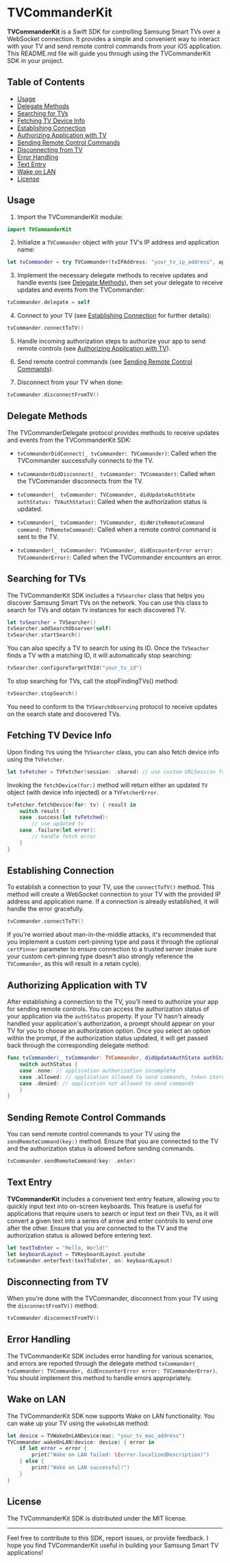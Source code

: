 # TVCommanderKit

**TVCommanderKit** is a Swift SDK for controlling Samsung Smart TVs over a WebSocket connection. It provides a simple and convenient way to interact with your TV and send remote control commands from your iOS application. This README.md file will guide you through using the TVCommanderKit SDK in your project.

## Table of Contents
- [Usage](#usage)
- [Delegate Methods](#delegate-methods)
- [Searching for TVs](#searching-for-tvs)
- [Fetching TV Device Info](#fetching-tv-device-info)
- [Establishing Connection](#establishing-connection)
- [Authorizing Application with TV](#authorizing-application-with-tv)
- [Sending Remote Control Commands](#sending-remote-control-commands)
- [Disconnecting from TV](#disconnecting-from-tv)
- [Error Handling](#error-handling)
- [Text Entry](#text-entry)
- [Wake on LAN](#wake-on-lan)
- [License](#license)

## Usage

1. Import the TVCommanderKit module:

```swift
import TVCommanderKit
```

2. Initialize a `TVCommander` object with your TV's IP address and application name:

```swift
let tvCommander = try TVCommander(tvIPAddress: "your_tv_ip_address", appName: "your_app_name")
```

3. Implement the necessary delegate methods to receive updates and handle events (see [Delegate Methods](#delegate-methods)), then set your delegate to receive updates and events from the TVCommander:

```swift
tvCommander.delegate = self
```

4. Connect to your TV (see [Establishing Connection](#establishing-connection) for further details):

```swift
tvCommander.connectToTV()
```

5. Handle incoming authorization steps to authorize your app to send remote controls (see [Authorizing Application with TV](#authorizing-application-with-tv)).

6. Send remote control commands (see [Sending Remote Control Commands](#sending-remote-control-commands)).

7. Disconnect from your TV when done:

```swift
tvCommander.disconnectFromTV()
```

## Delegate Methods

The TVCommanderDelegate protocol provides methods to receive updates and events from the TVCommanderKit SDK:

- `tvCommanderDidConnect(_ tvCommander: TVCommander)`: Called when the TVCommander successfully connects to the TV.

- `tvCommanderDidDisconnect(_ tvCommander: TVCommander)`: Called when the TVCommander disconnects from the TV.

- `tvCommander(_ tvCommander: TVCommander, didUpdateAuthState authStatus: TVAuthStatus)`: Called when the authorization status is updated.

- `tvCommander(_ tvCommander: TVCommander, didWriteRemoteCommand command: TVRemoteCommand)`: Called when a remote control command is sent to the TV.

- `tvCommander(_ tvCommander: TVCommander, didEncounterError error: TVCommanderError)`: Called when the TVCommander encounters an error.

## Searching for TVs

The TVCommanderKit SDK includes a `TVSearcher` class that helps you discover Samsung Smart TVs on the network. You can use this class to search for TVs and obtain `TV` instances for each discovered TV.

```swift
let tvSearcher = TVSearcher()
tvSearcher.addSearchObserver(self)
tvSearcher.startSearch()
```

You can also specify a TV to search for using its ID. Once the `TVSeacher` finds a TV with a matching ID, it will automatically stop searching:

```swift
tvSearcher.configureTargetTVId("your_tv_id")
```

To stop searching for TVs, call the stopFindingTVs() method:

```swift
tvSearcher.stopSearch()
```

You need to conform to the `TVSearchObserving` protocol to receive updates on the search state and discovered TVs.

## Fetching TV Device Info

Upon finding `TV`s using the `TVSearcher` class, you can also fetch device info using the `TVFetcher`.

```swift
let tvFetcher = TVFetcher(session: .shared) // use custom URLSession for mocking, etc
``` 

Invoking the `fetchDevice(for:)` method will return either an updated `TV` object (with device info injected) or a `TVFetcherError`.

```swift
tvFetcher.fetchDevice(for: tv) { result in
    switch result {
    case .success(let tvFetched):
        // use updated tv
    case .failure(let error):
        // handle fetch error
    }
}
```

## Establishing Connection

To establish a connection to your TV, use the `connectToTV()` method. This method will create a WebSocket connection to your TV with the provided IP address and application name. If a connection is already established, it will handle the error gracefully.

```swift
tvCommander.connectToTV()
```

If you're worried about man-in-the-middle attacks, it's recommended that you implement a custom cert-pinning type and pass it through the optional `certPinner` parameter to ensure connection to a trusted server (make sure your custom cert-pinning type doesn't also strongly reference the `TVCommander`, as this will result in a retain cycle).

## Authorizing Application with TV

After establishing a connection to the TV, you'll need to authorize your app for sending remote controls. You can access the authorization status of your application via the `authStatus` property. If your TV hasn't already handled your application's authorization, a prompt should appear on your TV for you to choose an authorization option. Once you select an option within the prompt, if the authorization status updated, it will get passed back through the corresponding delegate method:

```swift
func tvCommander(_ tvCommander: TVCommander, didUpdateAuthState authStatus: TVAuthStatus) {
    switch authStatus {
    case .none: // application authorization incomplete
    case .allowed: // application allowed to send commands, token stored in tvCommander.tvConfig.token
    case .denied: // application not allowed to send commands
    }
}
```

## Sending Remote Control Commands

You can send remote control commands to your TV using the `sendRemoteCommand(key:)` method. Ensure that you are connected to the TV and the authorization status is allowed before sending commands.

```swift
tvCommander.sendRemoteCommand(key: .enter)
```

## Text Entry

**TVCommanderKit** includes a convenient text entry feature, allowing you to quickly input text into on-screen keyboards. This feature is useful for applications that require users to search or input text on their TVs, as it will convert a given text into a series of arrow and enter controls to send one after the other. Ensure that you are connected to the TV and the authorization status is allowed before entering text.

```swift
let textToEnter = "Hello, World!"
let keyboardLayout = TVKeyboardLayout.youtube
tvCommander.enterText(textToEnter, on: keyboardLayout)
```

## Disconnecting from TV

When you're done with the TVCommander, disconnect from your TV using the `disconnectFromTV()` method:

```swift
tvCommander.disconnectFromTV()
```

## Error Handling

The TVCommanderKit SDK includes error handling for various scenarios, and errors are reported through the delegate method `tvCommander(_ tvCommander: TVCommander, didEncounterError error: TVCommanderError)`. You should implement this method to handle errors appropriately.

## Wake on LAN

The TVCommanderKit SDK now supports Wake on LAN functionality. You can wake up your TV using the `wakeOnLAN` method:

```swift
let device = TVWakeOnLANDevice(mac: "your_tv_mac_address")
TVCommander.wakeOnLAN(device: device) { error in
    if let error = error {
        print("Wake on LAN failed: \(error.localizedDescription)")
    } else {
        print("Wake on LAN successful!")
    }
}
```

## License

The TVCommanderKit SDK is distributed under the MIT license.

---

Feel free to contribute to this SDK, report issues, or provide feedback. I hope you find TVCommanderKit useful in building your Samsung Smart TV applications!

